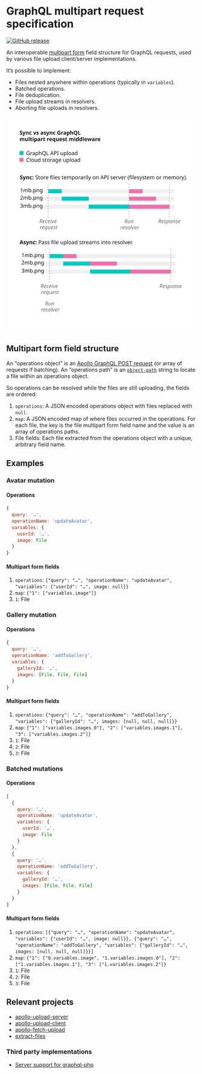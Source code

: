# GraphQL multipart request specification

[![GitHub release](https://img.shields.io/github/release/jaydenseric/graphql-multipart-request-spec/all.svg)](https://github.com/jaydenseric/graphql-multipart-request-spec/releases)

An interoperable [multipart form](https://tools.ietf.org/html/rfc7578) field structure for GraphQL requests, used by various file upload client/server implementations.

It’s possible to implement:

* Files nested anywhere within operations (typically in `variables`).
* Batched operations.
* File deduplication.
* File upload streams in resolvers.
* Aborting file uploads in resolvers.

![Sync vs async GraphQL multipart request middleware](sync-vs-async-graphql-multipart-request-middleware.svg)

## Multipart form field structure

An “operations object” is an [Apollo GraphQL POST request](https://www.apollographql.com/docs/apollo-server/requests.html#postRequests) (or array of requests if batching). An “operations path” is an [`object-path`](https://npm.im/object-path) string to locate a file within an operations object.

So operations can be resolved while the files are still uploading, the fields are ordered:

1. `operations`: A JSON encoded operations object with files replaced with `null`.
2. `map`: A JSON encoded map of where files occurred in the operations. For each file, the key is the file multipart form field name and the value is an array of operations paths.
3. File fields: Each file extracted from the operations object with a unique, arbitrary field name.

## Examples

### Avatar mutation

#### Operations

```js
{
  query: '…',
  operationName: 'updateAvatar',
  variables: {
    userId: '…',
    image: File
  }
}
```

#### Multipart form fields

1. `operations`: `{"query": "…", "operationName": "updateAvatar", "variables": {"userId": "…", image: null}}`
2. `map`: `{"1": ["variables.image"]}`
3. `1`: File

### Gallery mutation

#### Operations

```js
{
  query: '…',
  operationName: 'addToGallery',
  variables: {
    galleryId: '…',
    images: [File, File, File]
  }
}
```

#### Multipart form fields

1. `operations`: `{"query": "…", "operationName": "addToGallery", "variables": {"galleryId": "…", images: [null, null, null]}}`
2. `map`: `{"1": ["variables.images.0"], "2": ["variables.images.1"], "3": ["variables.images.2"]}`
3. `1`: File
4. `2`: File
5. `3`: File

### Batched mutations

#### Operations

```js
[
  {
    query: '…',
    operationName: 'updateAvatar',
    variables: {
      userId: '…',
      image: File
    }
  },
  {
    query: '…',
    operationName: 'addToGallery',
    variables: {
      galleryId: '…',
      images: [File, File, File]
    }
  }
]
```

#### Multipart form fields

1. `operations`: `[{"query": "…", "operationName": "updateAvatar", "variables": {"userId": "…", image: null}}, {"query": "…", "operationName": "addToGallery", "variables": {"galleryId": "…", images: [null, null, null]}}]`
2. `map`: `{"1": ["0.variables.image", "1.variables.images.0"], "2": ["1.variables.images.1"], "3": ["1.variables.images.2"]}`
3. `1`: File
4. `2`: File
5. `3`: File

## Relevant projects

* [apollo-upload-server](https://npm.im/apollo-upload-server)
* [apollo-upload-client](https://npm.im/apollo-upload-client)
* [apollo-fetch-upload](https://npm.im/apollo-fetch-upload)
* [extract-files](https://npm.im/extract-files)

### Third party implementations

* [Server support for graphql-php](https://github.com/Ecodev/graphql-upload)
